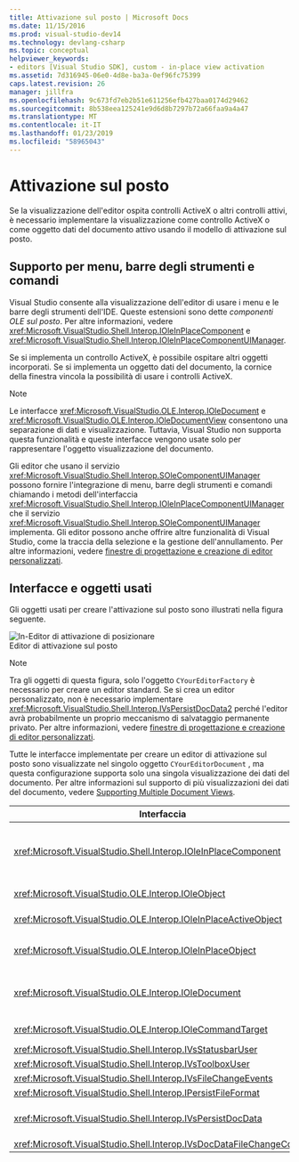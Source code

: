 ```yaml
---
title: Attivazione sul posto | Microsoft Docs
ms.date: 11/15/2016
ms.prod: visual-studio-dev14
ms.technology: devlang-csharp
ms.topic: conceptual
helpviewer_keywords:
- editors [Visual Studio SDK], custom - in-place view activation
ms.assetid: 7d316945-06e0-4d8e-ba3a-0ef96fc75399
caps.latest.revision: 26
manager: jillfra
ms.openlocfilehash: 9c673fd7eb2b51e611256efb427baa0174d29462
ms.sourcegitcommit: 8b538eea125241e9d6d8b7297b72a66faa9a4a47
ms.translationtype: MT
ms.contentlocale: it-IT
ms.lasthandoff: 01/23/2019
ms.locfileid: "58965043"
---
```

# <a name="in-place-activation"></a>Attivazione sul posto
Se la visualizzazione dell'editor ospita controlli ActiveX o altri controlli attivi, è necessario implementare la visualizzazione come controllo ActiveX o come oggetto dati del documento attivo usando il modello di attivazione sul posto.  
  
## <a name="support-for-menus-toolbars-and-commands"></a>Supporto per menu, barre degli strumenti e comandi  
 Visual Studio consente alla visualizzazione dell'editor di usare i menu e le barre degli strumenti dell'IDE. Queste estensioni sono dette *componenti OLE sul posto*. Per altre informazioni, vedere <xref:Microsoft.VisualStudio.Shell.Interop.IOleInPlaceComponent> e <xref:Microsoft.VisualStudio.Shell.Interop.IOleInPlaceComponentUIManager>.  
  
 Se si implementa un controllo ActiveX, è possibile ospitare altri oggetti incorporati. Se si implementa un oggetto dati del documento, la cornice della finestra vincola la possibilità di usare i controlli ActiveX.  
  
> [!NOTE]
>  Le interfacce <xref:Microsoft.VisualStudio.OLE.Interop.IOleDocument> e <xref:Microsoft.VisualStudio.OLE.Interop.IOleDocumentView> consentono una separazione di dati e visualizzazione. Tuttavia, Visual Studio non supporta questa funzionalità e queste interfacce vengono usate solo per rappresentare l'oggetto visualizzazione del documento.  
  
 Gli editor che usano il servizio <xref:Microsoft.VisualStudio.Shell.Interop.SOleComponentUIManager> possono fornire l'integrazione di menu, barre degli strumenti e comandi chiamando i metodi dell'interfaccia <xref:Microsoft.VisualStudio.Shell.Interop.IOleInPlaceComponentUIManager> che il servizio <xref:Microsoft.VisualStudio.Shell.Interop.SOleComponentUIManager> implementa. Gli editor possono anche offrire altre funzionalità di Visual Studio, come la traccia della selezione e la gestione dell'annullamento. Per altre informazioni, vedere [finestre di progettazione e creazione di editor personalizzati](../extensibility/creating-custom-editors-and-designers.md).  
  
## <a name="objects-and-interfaces-used"></a>Interfacce e oggetti usati  
 Gli oggetti usati per creare l'attivazione sul posto sono illustrati nella figura seguente.  
  
 ![In&#45;Editor di attivazione di posizionare](../misc/media/vsinplaceactivationeditor.gif "vsInPlaceActivationEditor")  
Editor di attivazione sul posto  
  
> [!NOTE]
>  Tra gli oggetti di questa figura, solo l'oggetto `CYourEditorFactory` è necessario per creare un editor standard. Se si crea un editor personalizzato, non è necessario implementare <xref:Microsoft.VisualStudio.Shell.Interop.IVsPersistDocData2> perché l'editor avrà probabilmente un proprio meccanismo di salvataggio permanente privato. Per altre informazioni, vedere [finestre di progettazione e creazione di editor personalizzati](../extensibility/creating-custom-editors-and-designers.md).  
  
 Tutte le interfacce implementate per creare un editor di attivazione sul posto sono visualizzate nel singolo oggetto `CYourEditorDocument` , ma questa configurazione supporta solo una singola visualizzazione dei dati del documento. Per altre informazioni sul supporto di più visualizzazioni dei dati del documento, vedere [Supporting Multiple Document Views](../extensibility/supporting-multiple-document-views.md).  
  
|Interfaccia|Tipo di oggetto|Usa|  
|---------------|--------------------|---------|  
|<xref:Microsoft.VisualStudio.Shell.Interop.IOleInPlaceComponent>|Visualizza|Consente agli oggetti VSPackage sul posto di funzionare come componenti completamente integrati dell'IDE usando il servizio <xref:Microsoft.VisualStudio.Shell.Interop.SOleComponentUIManager> . Questo servizio integra menu, barre degli strumenti e comandi dell'oggetto nell'IDE e invia notifiche delle modifiche di stato.|  
|<xref:Microsoft.VisualStudio.OLE.Interop.IOleObject>|Visualizza|Mezzo principale attraverso cui un oggetto incorporato fornisce funzionalità di base al relativo contenitore e comunica con esso.|  
|<xref:Microsoft.VisualStudio.OLE.Interop.IOleInPlaceActiveObject>|Visualizza|Gestisce l'attivazione e la disattivazione degli oggetti sul posto e determina la quantità dell'oggetto sul posto che deve essere visibile.|  
|<xref:Microsoft.VisualStudio.OLE.Interop.IOleInPlaceObject>|Visualizza|Fornisce un canale diretto di comunicazione tra un oggetto sul posto, la finestra cornice più esterna dell'applicazione associata e la finestra del documento nell'applicazione che contiene l'oggetto incorporato.|  
|<xref:Microsoft.VisualStudio.OLE.Interop.IOleDocument>|Visualizza|Implementa un oggetto ActiveX. Si noti che i metodi di <xref:Microsoft.VisualStudio.OLE.Interop.IOleDocument> e `T:Microsoft.VisualStudio.OLE.Interop.IOleDocumentView` che separano i dati del documento e la visualizzazione non sono usati nell'IDE.|  
|<xref:Microsoft.VisualStudio.OLE.Interop.IOleCommandTarget>|Visualizzazione/Dati|Consente all'oggetto dati del documento o all'oggetto visualizzazione del documento, o a entrambi, di partecipare alla gestione dei comandi.|  
|<xref:Microsoft.VisualStudio.Shell.Interop.IVsStatusbarUser>|Visualizza|Consente gli aggiornamenti della barra di stato.|  
|<xref:Microsoft.VisualStudio.Shell.Interop.IVsToolboxUser>|Visualizza|Consente l'aggiunta di elementi alla casella degli strumenti.|  
|<xref:Microsoft.VisualStudio.Shell.Interop.IVsFileChangeEvents>|Dati|Invia una notifica delle modifiche al file. Questa interfaccia è facoltativa.|  
|<xref:Microsoft.VisualStudio.Shell.Interop.IPersistFileFormat>|Dati|Consente di abilitare la funzionalità Salva con nome per un tipo di file.|  
|<xref:Microsoft.VisualStudio.Shell.Interop.IVsPersistDocData>|Dati|Abilita il salvataggio permanente di un documento. Per i file di sola lettura, chiamare <xref:Microsoft.VisualStudio.Shell.Interop.IVsPersistDocData2.SetDocDataReadOnly%2A> per fornire l'icona a forma di lucchetto che indica i file di sola lettura.|  
|<xref:Microsoft.VisualStudio.Shell.Interop.IVsDocDataFileChangeControl>|Dati|Determina se le modifiche ai dati del documento devono essere ignorate.|